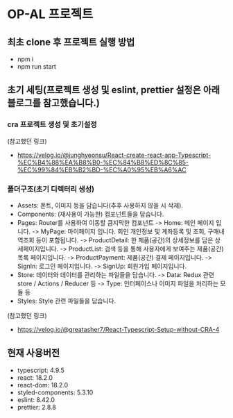 # OP-AL 프로젝트

## 최초 clone 후 프로젝트 실행 방법

- npm i
- npm run start

## 초기 세팅(프로젝트 생성 및 eslint, prettier 설정은 아래 블로그를 참고했습니다.)

### cra 프로젝트 생성 및 초기설정

(참고했던 링크)

- https://velog.io/@junghyeonsu/React-create-react-app-Typescript-%EC%B4%88%EA%B8%B0-%EC%84%B8%ED%8C%85-%EC%99%84%EB%B2%BD-%EC%A0%95%EB%A6%AC

### 폴더구조(초기 디렉터리 생성)

- Assets: 폰트, 이미지 등을 담습니다(추후 사용하지 않을 시 삭제).
- Components: (재사용이 가능한) 컴포넌트들을 담습니다.
- Pages: Router를 사용하여 이동할 큼지막한 컴포넌트
  -> Home: 메인 페이지 입니다.
  -> MyPage: 마이페이지 입니다. 회인 개인정보 및 계좌등록 및 조회, 구매내역조회 등이 포함됩니다.
  -> ProductDetail: 한 제품(공간)의 상세정보를 담은 상세페이지입니다.
  -> ProductList: 검색 등을 통해 사용자에게 보여주는 제품(공간) 목록 페이지입니다.
  -> ProductPayment: 제품(공간) 결제 페이지입니다.
  -> SignIn: 로그인 페이지입니다.
  -> SignUp: 회원가입 페이지입니다.
- Store: 데이터와 데이터를 관리하는 파일들을 담습니다.
  -> Data: Redux 관련 store / Actions / Reducer 등
  -> Type: 인터페이스나 이미지 파일을 처리하는 모듈 등
- Styles: Style 관련 파일들을 담습니다.

(참고했던 링크)

- https://velog.io/@greatasher7/React-Typescript-Setup-without-CRA-4

## 현재 사용버전

- typescript: 4.9.5
- react: 18.2.0
- react-dom: 18.2.0
- styled-components: 5.3.10
- eslint: 8.42.0
- prettier: 2.8.8

